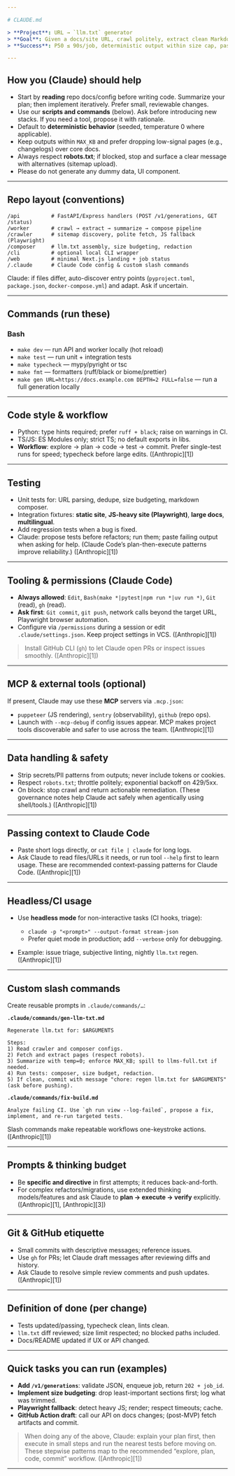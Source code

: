 ```yaml
---

# CLAUDE.md

> **Project**: URL → `llm.txt` generator
> **Goal**: Given a docs/site URL, crawl politely, extract clean Markdown, synthesize a concise `llm.txt` (and optional `llms-full.txt`), then return downloadable artifacts or open a PR.
> **Success**: P50 ≤ 90s/job, deterministic output within size cap, passes lint/tests, respects robots, minimal user friction.

---
```


## How you (Claude) should help

* Start by **reading** repo docs/config before writing code. Summarize your plan; then implement iteratively. Prefer small, reviewable changes.
* Use our **scripts and commands** (below). Ask before introducing new stacks. If you need a tool, propose it with rationale.
* Default to **deterministic behavior** (seeded, temperature 0 where applicable).
* Keep outputs within `MAX_KB` and prefer dropping low-signal pages (e.g., changelogs) over core docs.
* Always respect **robots.txt**; if blocked, stop and surface a clear message with alternatives (sitemap upload).
* Please do not generate any dummy data, UI component.

---

## Repo layout (conventions)

```
/api          # FastAPI/Express handlers (POST /v1/generations, GET /status)
/worker       # crawl → extract → summarize → compose pipeline
/crawler      # sitemap discovery, polite fetch, JS fallback (Playwright)
/composer     # llm.txt assembly, size budgeting, redaction
/cli          # optional local CLI wrapper
/web          # minimal Next.js landing + job status
/.claude      # Claude Code config & custom slash commands
```

Claude: if files differ, auto-discover entry points (`pyproject.toml`, `package.json`, `docker-compose.yml`) and adapt. Ask if uncertain.

---

## Commands (run these)

### Bash

* `make dev` — run API and worker locally (hot reload)
* `make test` — run unit + integration tests
* `make typecheck` — mypy/pyright or tsc
* `make fmt` — formatters (ruff/black or biome/prettier)
* `make gen URL=https://docs.example.com DEPTH=2 FULL=false` — run a full generation locally


---

## Code style & workflow

* Python: type hints required; prefer `ruff + black`; raise on warnings in CI.
* TS/JS: ES Modules only; strict TS; no default exports in libs.
* **Workflow**: explore → plan → code → test → commit. Prefer single-test runs for speed; typecheck before large edits. ([Anthropic][1])

---

## Testing

* Unit tests for: URL parsing, dedupe, size budgeting, markdown composer.
* Integration fixtures: **static site**, **JS-heavy site (Playwright)**, **large docs**, **multilingual**.
* Add regression tests when a bug is fixed.
* Claude: propose tests before refactors; run them; paste failing output when asking for help. (Claude Code’s plan-then-execute patterns improve reliability.) ([Anthropic][1])

---

## Tooling & permissions (Claude Code)

* **Always allowed**: `Edit`, `Bash(make *|pytest|npm run *|uv run *)`, `Git` (read), `gh` (read).
* **Ask first**: `Git commit`, `git push`, network calls beyond the target URL, Playwright browser automation.
* Configure via `/permissions` during a session or edit `.claude/settings.json`. Keep project settings in VCS. ([Anthropic][1])

> Install GitHub CLI (`gh`) to let Claude open PRs or inspect issues smoothly. ([Anthropic][1])

---

## MCP & external tools (optional)

If present, Claude may use these **MCP** servers via `.mcp.json`:

* `puppeteer` (JS rendering), `sentry` (observability), `github` (repo ops).
* Launch with `--mcp-debug` if config issues appear.
  MCP makes project tools discoverable and safer to use across the team. ([Anthropic][1])

---

## Data handling & safety

* Strip secrets/PII patterns from outputs; never include tokens or cookies.
* Respect `robots.txt`; throttle politely; exponential backoff on 429/5xx.
* On block: stop crawl and return actionable remediation.
  (These governance notes help Claude act safely when agentically using shell/tools.) ([Anthropic][1])

---

## Passing context to Claude Code

* Paste short logs directly, or `cat file | claude` for long logs.
* Ask Claude to read files/URLs it needs, or run tool `--help` first to learn usage.
  These are recommended context-passing patterns for Claude Code. ([Anthropic][1])

---

## Headless/CI usage

* Use **headless mode** for non-interactive tasks (CI hooks, triage):

  * `claude -p "<prompt>" --output-format stream-json`
  * Prefer quiet mode in production; add `--verbose` only for debugging.
* Example: issue triage, subjective linting, nightly `llm.txt` regen. ([Anthropic][1])

---

## Custom slash commands

Create reusable prompts in `.claude/commands/…`:

**`.claude/commands/gen-llm-txt.md`**

```
Regenerate llm.txt for: $ARGUMENTS

Steps:
1) Read crawler and composer configs.
2) Fetch and extract pages (respect robots).
3) Summarize with temp=0; enforce MAX_KB; spill to llms-full.txt if needed.
4) Run tests: composer, size budget, redaction.
5) If clean, commit with message "chore: regen llm.txt for $ARGUMENTS" (ask before pushing).
```

**`.claude/commands/fix-build.md`**

```
Analyze failing CI. Use `gh run view --log-failed`, propose a fix, implement, and re-run targeted tests.
```

Slash commands make repeatable workflows one-keystroke actions. ([Anthropic][1])

---

## Prompts & thinking budget

* Be **specific and directive** in first attempts; it reduces back-and-forth.
* For complex refactors/migrations, use extended thinking models/features and ask Claude to **plan → execute → verify** explicitly. ([Anthropic][1], [Anthropic][3])

---

## Git & GitHub etiquette

* Small commits with descriptive messages; reference issues.
* Use `gh` for PRs; let Claude draft messages after reviewing diffs and history.
* Ask Claude to resolve simple review comments and push updates. ([Anthropic][1])

---

## Definition of done (per change)

* Tests updated/passing, typecheck clean, lints clean.
* `llm.txt` diff reviewed; size limit respected; no blocked paths included.
* Docs/README updated if UX or API changed.

---

## Quick tasks you can run (examples)

* **Add `/v1/generations`**: validate JSON, enqueue job, return `202 + job_id`.
* **Implement size budgeting**: drop least-important sections first; log what was trimmed.
* **Playwright fallback**: detect heavy JS; render; respect timeouts; cache.
* **GitHub Action draft**: call our API on docs changes; (post-MVP) fetch artifacts and commit.

> When doing any of the above, Claude: explain your plan first, then execute in small steps and run the nearest tests before moving on. These stepwise patterns map to the recommended “explore, plan, code, commit” workflow. ([Anthropic][1])

---
